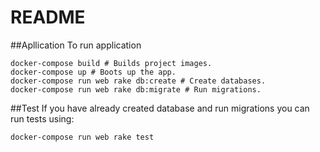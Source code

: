 # README

##Apllication
To run application
```
docker-compose build # Builds project images.
docker-compose up # Boots up the app.
docker-compose run web rake db:create # Create databases.
docker-compose run web rake db:migrate # Run migrations.
```

##Test
If you have already created database and run migrations you can run tests using:
```
docker-compose run web rake test
```
